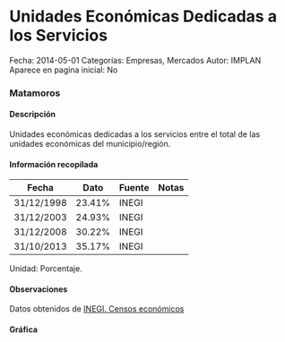 Unidades Económicas Dedicadas a los Servicios
=====

Fecha: 2014-05-01
Categorías: Empresas, Mercados
Autor: IMPLAN
Aparece en pagina inicial: No

### Matamoros

#### Descripción

Unidades económicas dedicadas a los servicios entre el total de las unidades económicas del municipio/región.

<!-- break -->

#### Información recopilada

<table class="table table-hover table-bordered matriz">
  <thead>
    <tr><th>Fecha</th><th>Dato</th><th>Fuente</th><th>Notas</th></tr>
  </thead>
  <tbody>
    <tr><td class="centrado">31/12/1998</td><td class="derecha">23.41%</td><td>INEGI</td><td></td></tr>
    <tr><td class="centrado">31/12/2003</td><td class="derecha">24.93%</td><td>INEGI</td><td></td></tr>
    <tr><td class="centrado">31/12/2008</td><td class="derecha">30.22%</td><td>INEGI</td><td></td></tr>
    <tr><td class="centrado">31/10/2013</td><td class="derecha">35.17%</td><td>INEGI</td><td></td></tr>
  </tbody>
</table>

Unidad: Porcentaje.

#### Observaciones

Datos obtenidos de [INEGI. Censos económicos](http://www3.inegi.org.mx/sistemas/saic/)

#### Gráfica

<div id="Morriscpvqbedx" class="grafica"></div>
  <script>
  new Morris.Line({
    element: 'Morriscpvqbedx',
    data: [
      { fecha: '1998-12-31', dato: 23.4100 },
      { fecha: '2003-12-31', dato: 24.9300 },
      { fecha: '2008-12-31', dato: 30.2200 },
      { fecha: '2013-10-31', dato: 35.1700 }
    ],
    xkey: 'fecha',
    ykeys: ['dato'],
    labels: ['Dato'],
    lineColors: ['#FF5B02'],
    xLabelFormat: function(d) {
      return d.getDate()+'/'+(d.getMonth()+1)+'/'+d.getFullYear();
    },
    dateFormat: function (ts) {
      var d = new Date(ts);
      return d.getDate() + '/' + (d.getMonth() + 1) + '/' + d.getFullYear();
    }
  });
  </script>
